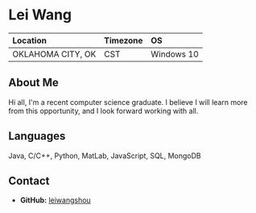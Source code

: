 # Lei Wang

Location | Timezone | OS
:--- | :--- | :---
OKLAHOMA CITY, OK | CST | Windows 10

## About Me
Hi all, I'm a recent computer science graduate. I believe I will learn more from this opportunity, and I look forward working with all.

## Languages
Java, C/C++, Python, MatLab, JavaScript, SQL, MongoDB

## Contact
* __GitHub:__ [leiwangshou](https://github.com/leiwangshou)
